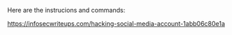 Here are the instrucions and commands:

https://infosecwriteups.com/hacking-social-media-account-1abb06c80e1a
